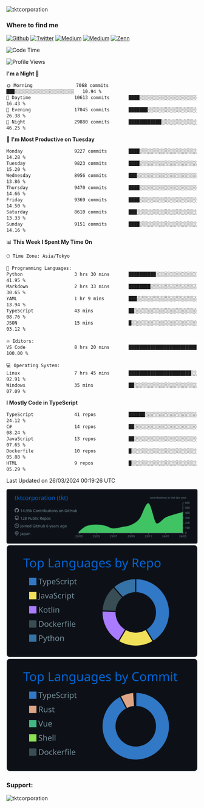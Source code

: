 <p align="left"> <img src="https://komarev.com/ghpvc/?username=tktcorporation&label=Profile%20views&color=0e75b6&style=flat" alt="tktcorporation" /> </p>

<h3>Where to find me</h3>
<p>
<a href="https://github.com/tktcorporation" target="_blank"><img alt="Github" src="https://img.shields.io/badge/GitHub-%2312100E.svg?&style=for-the-badge&logo=Github&logoColor=white" /></a>
<a href="https://twitter.com/tktcorporation" target="_blank"><img alt="Twitter" src="https://img.shields.io/badge/twitter-%231DA1F2.svg?&style=for-the-badge&logo=twitter&logoColor=white" /></a>
<a href="https://www.linkedin.com/in/tktcorporation" target="_blank"><img alt="Medium" src="https://img.shields.io/badge/linkdin-0a66c2.svg?&style=for-the-badge&logo=linkedin&logoColor=white" /></a>
<a href="https://qiita.com/tktcorporation" target="_blank"><img alt="Medium" src="https://img.shields.io/badge/qiita-55C500.svg?&style=for-the-badge&logo=qiita&logoColor=white" /></a>
<a href="https://zenn.dev/tktcorporation" target="_blank"><img alt="Zenn" src="https://img.shields.io/badge/Zenn-3EA8FF.svg?&style=for-the-badge&logo=Zenn&logoColor=white" /></a>
</p>
  
<!--START_SECTION:waka-->
![Code Time](http://img.shields.io/badge/Code%20Time-1%2C455%20hrs%2047%20mins-blue)

![Profile Views](http://img.shields.io/badge/Profile%20Views-5-blue)

**I'm a Night 🦉** 

```text
🌞 Morning                7068 commits        ███░░░░░░░░░░░░░░░░░░░░░░   10.94 % 
🌆 Daytime                10613 commits       ████░░░░░░░░░░░░░░░░░░░░░   16.43 % 
🌃 Evening                17045 commits       ███████░░░░░░░░░░░░░░░░░░   26.38 % 
🌙 Night                  29880 commits       ████████████░░░░░░░░░░░░░   46.25 % 
```
📅 **I'm Most Productive on Tuesday** 

```text
Monday                   9227 commits        ████░░░░░░░░░░░░░░░░░░░░░   14.28 % 
Tuesday                  9823 commits        ████░░░░░░░░░░░░░░░░░░░░░   15.20 % 
Wednesday                8956 commits        ███░░░░░░░░░░░░░░░░░░░░░░   13.86 % 
Thursday                 9470 commits        ████░░░░░░░░░░░░░░░░░░░░░   14.66 % 
Friday                   9369 commits        ████░░░░░░░░░░░░░░░░░░░░░   14.50 % 
Saturday                 8610 commits        ███░░░░░░░░░░░░░░░░░░░░░░   13.33 % 
Sunday                   9151 commits        ████░░░░░░░░░░░░░░░░░░░░░   14.16 % 
```


📊 **This Week I Spent My Time On** 

```text
🕑︎ Time Zone: Asia/Tokyo

💬 Programming Languages: 
Python                   3 hrs 30 mins       ██████████░░░░░░░░░░░░░░░   41.95 % 
Markdown                 2 hrs 33 mins       ████████░░░░░░░░░░░░░░░░░   30.65 % 
YAML                     1 hr 9 mins         ███░░░░░░░░░░░░░░░░░░░░░░   13.94 % 
TypeScript               43 mins             ██░░░░░░░░░░░░░░░░░░░░░░░   08.76 % 
JSON                     15 mins             █░░░░░░░░░░░░░░░░░░░░░░░░   03.12 % 

🔥 Editors: 
VS Code                  8 hrs 20 mins       █████████████████████████   100.00 % 

💻 Operating System: 
Linux                    7 hrs 45 mins       ███████████████████████░░   92.91 % 
Windows                  35 mins             ██░░░░░░░░░░░░░░░░░░░░░░░   07.09 % 
```

**I Mostly Code in TypeScript** 

```text
TypeScript               41 repos            ██████░░░░░░░░░░░░░░░░░░░   24.12 % 
C#                       14 repos            ██░░░░░░░░░░░░░░░░░░░░░░░   08.24 % 
JavaScript               13 repos            ██░░░░░░░░░░░░░░░░░░░░░░░   07.65 % 
Dockerfile               10 repos            █░░░░░░░░░░░░░░░░░░░░░░░░   05.88 % 
HTML                     9 repos             █░░░░░░░░░░░░░░░░░░░░░░░░   05.29 % 
```




 Last Updated on 26/03/2024 00:19:26 UTC
<!--END_SECTION:waka-->

[![](https://raw.githubusercontent.com/tktcorporation/tktcorporation/master/profile-summary-card-output/github_dark/0-profile-details.svg)](https://github.com/vn7n24fzkq/github-profile-summary-cards)
[![](https://raw.githubusercontent.com/tktcorporation/tktcorporation/master/profile-summary-card-output/github_dark/1-repos-per-language.svg)](https://github.com/vn7n24fzkq/github-profile-summary-cards) [![](https://raw.githubusercontent.com/tktcorporation/tktcorporation/master/profile-summary-card-output/github_dark/2-most-commit-language.svg)](https://github.com/vn7n24fzkq/github-profile-summary-cards)

<h3 align="left">Support:</h3>
<p><a href="https://www.buymeacoffee.com/tktcorporation"> <img align="left" src="https://cdn.buymeacoffee.com/buttons/v2/default-yellow.png" height="50" width="210" alt="tktcorporation" /></a></p><br><br>
